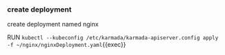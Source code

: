 ### create deployment

create deployment named nginx

   RUN `kubectl --kubeconfig /etc/karmada/karmada-apiserver.config apply -f ~/nginx/nginxDeployment.yaml`{{exec}}
